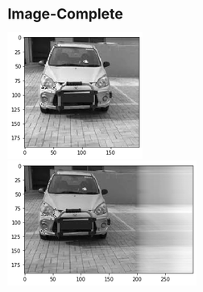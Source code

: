 # Image-Complete

![Given Img](https://github.com/Ambarish07/Image-Complete/blob/main/given.png)      ![Result](https://github.com/Ambarish07/Image-Complete/blob/main/result.png) 

